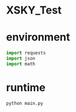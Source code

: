 # XSKY_Test

# environment

```python
import requests
import json
import math
```

# runtime
```
python main.py
```
